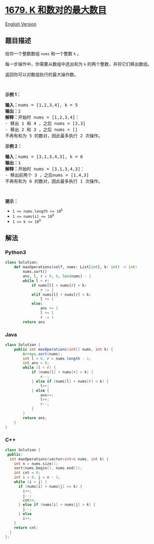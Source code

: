 # [1679. K 和数对的最大数目](https://leetcode-cn.com/problems/max-number-of-k-sum-pairs)

[English Version](/solution/1600-1699/1679.Max%20Number%20of%20K-Sum%20Pairs/README_EN.md)

## 题目描述

<!-- 这里写题目描述 -->

<p>给你一个整数数组 <code>nums</code> 和一个整数 <code>k</code> 。</p>

<p>每一步操作中，你需要从数组中选出和为 <code>k</code> 的两个整数，并将它们移出数组。</p>

<p>返回你可以对数组执行的最大操作数。</p>

<p> </p>

<p><strong>示例 1：</strong></p>

<pre>
<strong>输入：</strong>nums = [1,2,3,4], k = 5
<strong>输出：</strong>2
<strong>解释：</strong>开始时 nums = [1,2,3,4]：
- 移出 1 和 4 ，之后 nums = [2,3]
- 移出 2 和 3 ，之后 nums = []
不再有和为 5 的数对，因此最多执行 2 次操作。</pre>

<p><strong>示例 2：</strong></p>

<pre>
<strong>输入：</strong>nums = [3,1,3,4,3], k = 6
<strong>输出：</strong>1
<strong>解释：</strong>开始时 nums = [3,1,3,4,3]：
- 移出前两个 3 ，之后nums = [1,4,3]
不再有和为 6 的数对，因此最多执行 1 次操作。</pre>

<p> </p>

<p><strong>提示：</strong></p>

<ul>
	<li><code>1 <= nums.length <= 10<sup>5</sup></code></li>
	<li><code>1 <= nums[i] <= 10<sup>9</sup></code></li>
	<li><code>1 <= k <= 10<sup>9</sup></code></li>
</ul>

## 解法

<!-- 这里可写通用的实现逻辑 -->

<!-- tabs:start -->

### **Python3**

<!-- 这里可写当前语言的特殊实现逻辑 -->

```python
class Solution:
    def maxOperations(self, nums: List[int], k: int) -> int:
        nums.sort()
        ans, l, r = 0, 0, len(nums) - 1
        while l < r:
            if nums[l] + nums[r] > k:
                r -= 1
            elif nums[l] + nums[r] < k:
                l += 1
            else:
                ans += 1
                l += 1
                r -= 1
        return ans
```

### **Java**

<!-- 这里可写当前语言的特殊实现逻辑 -->

```java
class Solution {
    public int maxOperations(int[] nums, int k) {
        Arrays.sort(nums);
        int l = 0, r = nums.length - 1;
        int ans = 0;
        while (l < r) {
            if (nums[l] + nums[r] > k) {
                r--;
            } else if (nums[l] + nums[r] < k) {
                l++;
            } else {
                ans++;
                l++;
                r--;
            }
        }
        return ans;
    }
}
```

### **C++**

```cpp
class Solution {
 public:
  int maxOperations(vector<int>& nums, int k) {
    int n = nums.size();
    sort(nums.begin(), nums.end());
    int cnt = 0;
    int i = 0, j = n - 1;
    while (i < j) {
      if (nums[i] + nums[j] == k) {
        i++;
        j--;
        cnt++;
      } else if (nums[i] + nums[j] > k) {
        j--;
      } else
        i++;
    }
    return cnt;
  }
};
```

<!-- tabs:end -->
